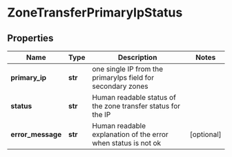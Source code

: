 # ZoneTransferPrimaryIpStatus

## Properties
| Name | Type | Description | Notes |
| ------------ | ------------- | ------------- | ------------- |
| **primary_ip** | **str** | one single IP from the primaryIps field for secondary zones |  |
| **status** | **str** | Human readable status of the zone transfer status for the IP |  |
| **error_message** | **str** | Human readable explanation of the error when status is not ok | [optional]  |


